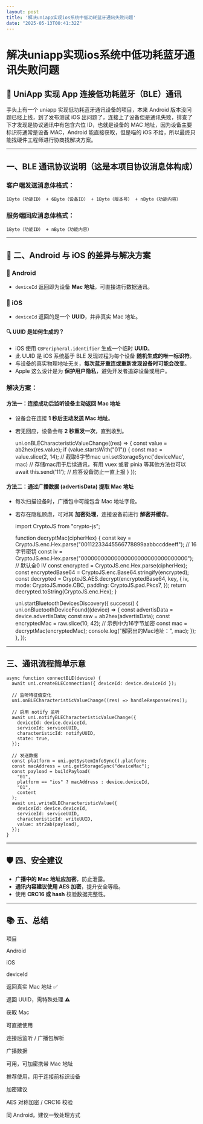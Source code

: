 ```yaml
---
layout: post
title: '解决uniapp实现ios系统中低功耗蓝牙通讯失败问题'
date: "2025-05-13T00:41:32Z"
---
```

解决uniapp实现ios系统中低功耗蓝牙通讯失败问题
===========================

📱 UniApp 实现 App 连接低功耗蓝牙（BLE）通讯
-------------------------------

手头上有一个 uniapp 实现低功耗蓝牙通讯设备的项目，本来 Android 版本没问题已经上线，到了发布测试 iOS 出问题了，连接上了设备但是通讯失败，排查了下才发现是协议通讯中有包含六位 ID，也就是设备的 MAC 地址，因为设备主要标识符通常是设备 MAC，Android 能直接获取，但是喵的 iOS 不给，所以最终只能找硬件工程师进行协商找解决方案。

* * *

一、BLE 通讯协议说明（这是本项目协议消息体构成）
--------------------------

### 客户端发送消息体格式：

    1Byte（功能ID） + 6Byte（设备ID） + 1Byte（版本号） + nByte（功能内容）
    

### 服务端回应消息体格式：

    1Byte（功能ID） + nByte（功能内容）
    

* * *

🔧 二、Android 与 iOS 的差异与解决方案
---------------------------

### 🤖 Android

*   `deviceId` 返回即为设备 **Mac 地址**，可直接进行数据通讯。

### 🍎 iOS

*   `deviceId` 返回的是一个 **UUID**，并非真实 Mac 地址。

#### 🔍 UUID 是如何生成的？

*   iOS 使用 `CBPeripheral.identifier` 生成一个临时 **UUID**。
*   此 UUID 是 iOS 系统基于 BLE 发现过程为每个设备 **随机生成的唯一标识符**。
*   与设备的真实物理地址无关，**每次蓝牙重连或重新发现设备时可能会改变**。
*   Apple 这么设计是为 **保护用户隐私**，避免开发者追踪设备或用户。

### 解决方案：

#### 方法一：连接成功后监听设备主动返回 Mac 地址

*   设备会在连接 **1 秒后主动发送 Mac 地址**。
*   若无回应，设备会每 **2 秒重发一次**，直到收到。

    uni.onBLECharacteristicValueChange((res) => {
      const value = ab2hex(res.value);
      if (value.startsWith("01")) {
        const mac = value.slice(2, 14); // 截取6字节mac
        uni.setStorageSync('deviceMac', mac) // 存储mac用于后续通讯，有用 vuex 或者 pinia 等其他方法也可以
        await this.send('11');  // 应答设备防止一直上报
      }
    });
    

#### 方法二：通过广播数据 (advertisData) 提取 Mac 地址

*   每次扫描设备时，广播包中可能包含 Mac 地址字段。
*   若存在隐私顾虑，可对其 **加密处理**，连接设备前进行 **解密并缓存**。

    import CryptoJS from "crypto-js";
    
    function decryptMac(cipherHex) {
      const key = CryptoJS.enc.Hex.parse("00112233445566778899aabbccddeeff"); // 16字节密钥
      const iv = CryptoJS.enc.Hex.parse("00000000000000000000000000000000"); // 默认全0 IV
      const encrypted = CryptoJS.enc.Hex.parse(cipherHex);
      const encryptedBase64 = CryptoJS.enc.Base64.stringify(encrypted);
      const decrypted = CryptoJS.AES.decrypt(encryptedBase64, key, {
        iv,
        mode: CryptoJS.mode.CBC,
        padding: CryptoJS.pad.Pkcs7,
      });
      return decrypted.toString(CryptoJS.enc.Hex);
    }
    
    uni.startBluetoothDevicesDiscovery({
      success() {
        uni.onBluetoothDeviceFound((device) => {
          const advertisData = device.advertisData;
          const raw = ab2hex(advertisData);
          const encryptedMac = raw.slice(10, 42); // 示例中为16字节加密
          const mac = decryptMac(encryptedMac);
          console.log("解密出的Mac地址：", mac);
        });
      },
    });
    

* * *

三、通讯流程简单示意
----------

    async function connectBLE(device) {
      await uni.createBLEConnection({ deviceId: device.deviceId });
    
      // 监听特征值变化
      uni.onBLECharacteristicValueChange((res) => handleResponse(res));
    
      // 启用 notify 监听
      await uni.notifyBLECharacteristicValueChange({
        deviceId: device.deviceId,
        serviceId: serviceUUID,
        characteristicId: notifyUUID,
        state: true,
      });
    
      // 发送数据
      const platform = uni.getSystemInfoSync().platform;
      const macAddress = uni.getStorageSync("deviceMac");
      const payload = buildPayload(
        "01",
        platform == "ios" ? macAddress : device.deviceId,
        "01",
        content
      );
      await uni.writeBLECharacteristicValue({
        deviceId: device.deviceId,
        serviceId: serviceUUID,
        characteristicId: writeUUID,
        value: str2ab(payload),
      });
    }
    

* * *

🛡️ 四、安全建议
----------

*   **广播中的 Mac 地址应加密**，防止泄露。
*   **通讯内容建议使用 AES 加密**，提升安全等级。
*   使用 **CRC16 或 hash** 校验数据完整性。

* * *

📚 五、总结
-------

项目

Android

iOS

deviceId

返回真实 Mac 地址 ✅

返回 UUID，需特殊处理 ⚠️

获取 Mac

可直接使用

连接后监听 / 广播包解析

广播数据

可用，可加密携带 Mac 地址

推荐使用，用于连接前标识设备

加密建议

AES 对称加密 / CRC16 校验

同 Android，建议一致处理方式